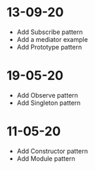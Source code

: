# 13-09-20
* Add Subscribe pattern
* Add a mediator example
* Add Prototype pattern

# 19-05-20
* Add Observe pattern
* Add Singleton pattern

# 11-05-20
* Add Constructor pattern
* Add Module pattern
